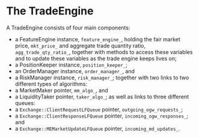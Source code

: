 # The TradeEngine
A TradeEngine consists of four main components:
- a FeatureEngine instance, `feature_engine_`, holding the fair market price, `mkt_price_` and aggregate trade quantity ratio, `agg_trade_qty_ratio_`, together with methods to access these variables and to update these variables as the trade engine keeps lives on;
- a PositionKeeper instance, `position_keeper_`;
- an OrderManager instance, `order_manager_`, and
- a RiskManager instance, `risk_manager_`; 
together with two links to two different types of algorithms:
- a MarketMaker pointer, `mm_algo_`, and
- a LiquidityTaker pointer, `taker_algo_`;
as well as links to three different queues:
- a `Exchange::ClientRequestLFQueue` pointer, `outgoing_ogw_requests_`;
- a `Exchange::ClientResponseLFQueue` pointer, `incoming_ogw_responses_`; and
- a `Exchange::MEMarketUpdateLFQueue` pointer, `incoming_md_updates_`.



